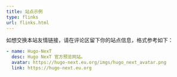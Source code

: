 ```yaml
---
title: 站点示例
type: flinks
url: flinks.html
---
```


如想交换本站友情链接，请在评论区留下你的站点信息，格式参考如下：

```yaml
- name: Hugo-NexT
  desc: Hugo NexT 官方预览网站。
  avatar: https://hugo-next.eu.org/imgs/hugo_next_avatar.png
  link: https://hugo-next.eu.org
```